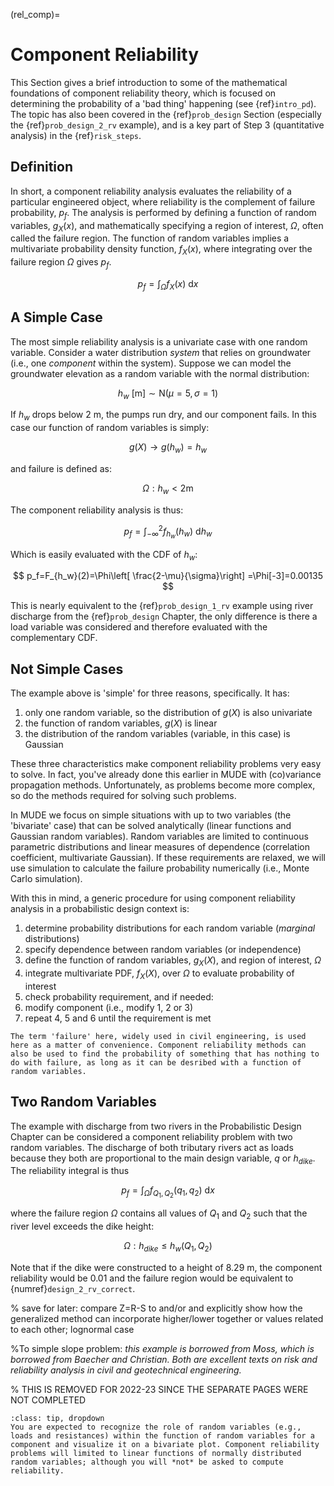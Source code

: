 (rel_comp)=
# Component Reliability

This Section gives a brief introduction to some of the mathematical foundations of component reliability theory, which is focused on determining the probability of a 'bad thing' happening (see {ref}`intro_pd`). The topic has also been covered in the {ref}`prob_design` Section (especially the {ref}`prob_design_2_rv` example), and is a key part of Step 3 (quantitative analysis) in the {ref}`risk_steps`.

## Definition

In short, a component reliability analysis evaluates the reliability of a particular engineered object, where reliability is the complement of failure probability, $p_f$. The analysis is performed by defining a function of random variables, $g_X(x)$, and mathematically specifying a region of interest, $\Omega$, often called the failure region. The function of random variables implies a multivariate probability density function, $f_X(x)$, where integrating over the failure region $\Omega$ gives $p_f$. 

$$
p_f=\int_\Omega f_X(x)\:\mathrm{d}x
$$

## A Simple Case

The most simple reliability analysis is a univariate case with one random variable. Consider a water distribution *system* that relies on groundwater (i.e., one *component* within the system). Suppose we can model the groundwater elevation as a random variable with the normal distribution:

$$
h_w \: [\mathrm{m}] \sim \mathrm{N}(\mu=5,\sigma=1)
$$

If $h_w$ drops below 2 m, the pumps run dry, and our component fails. In this case our function of random variables is simply:

$$
g(X) \rightarrow g(h_w)=h_w
$$

and failure is defined as:

$$
\Omega: h_w < 2 \mathrm{m}
$$

The component reliability analysis is thus:

$$
p_f=\int_{-\infty}^{2} f_{h_w}(h_w)\:\mathrm{d}h_w
$$

Which is easily evaluated with the CDF of $h_w$:

$$
p_f=F_{h_w}(2)=\Phi\left[ \frac{2-\mu}{\sigma}\right] =\Phi[-3]=0.00135
$$

This is nearly equivalent to the {ref}`prob_design_1_rv` example using river discharge from the {ref}`prob_design` Chapter, the only difference is there a load variable was considered and therefore evaluated with the complementary CDF.

## Not Simple Cases

The example above is 'simple' for three reasons, specifically. It has:
1. only one random variable, so the distribution of $g(X)$ is also univariate
2. the function of random variables, $g(X)$ is linear
3. the distribution of the random variables (variable, in this case) is Gaussian

These three characteristics make component reliability problems very easy to solve. In fact, you've already done this earlier in MUDE with (co)variance propagation methods. Unfortunately, as problems become more complex, so do the methods required for solving such problems.

In MUDE we focus on simple situations with up to two variables (the 'bivariate' case) that can be solved analytically (linear functions and Gaussian random variables). Random variables are limited to continuous parametric distributions and linear measures of dependence (correlation coefficient, multivariate Gaussian). If these requirements are relaxed, we will use simulation to calculate the failure probability numerically (i.e., Monte Carlo simulation).

With this in mind, a generic procedure for using component reliability analysis in a probabilistic design context is:

1. determine probability distributions for each random variable (*marginal* distributions)
2. specify dependence between random variables (or independence)
3. define the function of random variables, $g_X(X)$, and region of interest, $\Omega$
4. integrate multivariate PDF, $f_X(X)$, over $\Omega$ to evaluate probability of interest
5. check probability requirement, and if needed:
6. modify component (i.e., modify 1, 2 or 3)
7. repeat 4, 5 and 6 until the requirement is met

```{note}
The term 'failure' here, widely used in civil engineering, is used here as a matter of convenience. Component reliability methods can also be used to find the probability of something that has nothing to do with failure, as long as it can be desribed with a function of random variables.
```
## Two Random Variables

The example with discharge from two rivers in the Probabilistic Design Chapter can be considered a component reliability problem with two random variables. The discharge of both tributary rivers act as loads because they both are proportional to the main design variable, $q$ or $h_{dike}$. The reliability integral is thus

$$
p_f=\int_\Omega f_{Q_1,Q_2}(q_1,q_2)\:\mathrm{d}x
$$

where the failure region $\Omega$ contains all values of $Q_1$ and $Q_2$ such that the river level exceeds the dike height:

$$
\Omega: h_{dike} \leq h_w(Q_1,Q_2)
$$

Note that if the dike were constructed to a height of 8.29 m, the component reliability would be 0.01 and the failure region would be equivalent to {numref}`design_2_rv_correct`.

<!-- Component reliability Analysis:  
- limit states (servicability, ultimate) and limit-state functions; failure definition
- Design frameworks 
- A simple case 
- Special page to illustrate partial safety factor approach. Start with univariate, then show bivariate (pointing out ‘choice’ that must be made for design point, reference it, then move along). 


- other
  - R-S
  - Z = R + S
  - non-linear
  - most of these should probably go in the component reliability chapter

Overview of non-linear problems (distribution and LSF); explanation of LSF; formulations of structural reliability. the area under the curve. Solution techniquest. Partial safety factor approach / LRFD / beta and reliability index. -->

% save for later: compare Z=R-S to and/or and explicitly show how the generalized method can incorporate higher/lower together or values related to each other; lognormal case

%To simple slope problem: *this example is borrowed from Moss, which is borrowed from Baecher and Christian. Both are excellent texts on risk and reliability analysis in civil and geotechnical engineering.*

% THIS IS REMOVED FOR 2022-23 SINCE THE SEPARATE PAGES WERE NOT COMPLETED

```{admonition} Exam Information
:class: tip, dropdown
You are expected to recognize the role of random variables (e.g., loads and resistances) within the function of random variables for a component and visualize it on a bivariate plot. Component reliability problems will limited to linear functions of normally distributed random variables; although you will *not* be asked to compute reliability.
```

<!-- ```{admonition} Exam Information
:class: tip, dropdown
You are expected to recognize the role of random variables (e.g., loads and resistances) within the function of random variables for a component and visualize it on a bivariate plot. You may be asked to solve simple component reliability problems, limited to linear functions of normally distributed random variables, and evaluate the role of dependence between variables. You can produce a probabilistic design by modifying the component such that the probability of interest meets a specific criteria.
``` -->

<!-- ```{admonition} Exam Information
:class: tip, dropdown
For the exam, you will be expected to be able to recognize and solve simple component reliability problems, and describe the influence that dependence between random variables may have on the calculated probability of interest. Given a specific problem of interest, you should be able to describe failure (or non-failure) analytically as a function of random variables and visually in a bivariate plot. Using these simple frameworks, you can modify the component such that the probability of interest meets a specific criteria.
``` -->